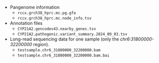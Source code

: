 - Pangenome information
    - `rccx.grch38_hprc.mc.pg.gfa`
    - `rccx.grch38_hprc.mc.node_info.tsv`
- Annotation files
    - `CYP21A2.gencodev43.nearby_genes.tsv`
    - `CYP21A2.pathogenic.variant_summary.2024_09_03.tsv`
- Long-read sequencing data for one sample (only the *chr6:31800000-32200000* region).
    - `testsample.chr6_31800000_32200000.bam`
    - `testsample.chr6_31800000_32200000.bam.bai`
